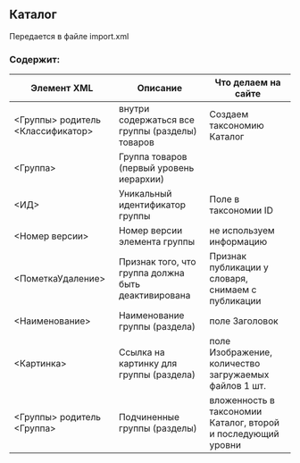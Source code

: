 ## Каталог
Передается в файле import.xml

### Содержит:
| Элемент XML                     | Описание                                      | Что делаем на сайте      |
|---------------------------------|-----------------------------------------------|--------------------------|
|<Группы> родитель <Классификатор>|внутри содержаться все группы (разделы) товаров|Создаем таксономию Каталог|
|<Группа>                         |Группа товаров (первый уровень иерархии)       |                          |
|<ИД>                             |Уникальный идентификатор группы                |Поле в таксономии ID      |
|<Номер версии>                   |Номер версии элемента группы                   |не используем информацию|
|<ПометкаУдаление>                |Признак того, что группа должна быть деактивирована|Признак публикации у словаря, снимаем с публикации|
|<Наименование>                   |Наименование группы (раздела)                  |поле Заголовок|
|<Картинка>                       |Ссылка на картинку для группы (раздела)        |поле Изображение, количество загружаемых файлов 1 шт.|
|<Группы> родитель <Группа>       |Подчиненные группы (разделы)                   |вложенность в таксономии Каталог, второй и последующий уровни|

